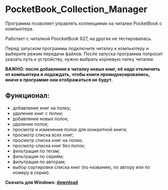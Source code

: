 # PocketBook_Collection_Manager

Программа позволяет управлять коллекциями на читалке PocketBook с компьютера.

Работает с читалкой PoocketBook 627, на других не тестировалась.

Перед запуском программы подключите читалку к компьютеру и выберите режим передачи файлов. После запуска программа попросит указать путь к устройству, нужно выбрать корневую папку читалки.

**ВАЖНО: после добавления в читалку новых книг, её надо отключить от компьютера и подождать, чтобы книги проиндексировались, иначе в программе они отображаться не будут.**

## Функционал:
- добавление книг на полку;
- удаление книг с полки;
- добавление новых полок;
- удаление полок;
- просмотр и изменение полок для конкретной книги;
- просмотр списка всех книг;
- просмотр списка книг на полке;
- просмотр списка книг без полок;
- фильтрация по тегам;
- фильтрация по сериям;
- фильтрация по авторам;
- выбор сортировки списка книг (по названию, по автору или по номеру в серии).

**Скачать для Windows:
[download](https://github.com/anareaty/PocketBook_Collection_Manager/archive/main.zip)**
